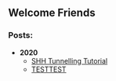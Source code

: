 ## Welcome Friends




### Posts:
- **2020**
  - [SHH Tunnelling Tutorial](/posts/2020/ssh_tunneling/)
  - [TESTTEST](/posts/2020/test/)
